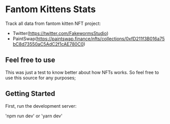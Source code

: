 # Fantom Kittens Stats
Track all data from fantom kitten NFT project:
- Twitter(https://twitter.com/FakewormsStudio)
- PaintSwap(https://paintswap.finance/nfts/collections/0xfD211f3B016a75bC8d73550aC5AdC2f1cAE780C0)
## Feel free to use
This was just a test to know better about how NFTs works. So feel free to use this source for any purposes;

## Getting Started
First, run the development server:

'npm run dev' or 'yarn dev'